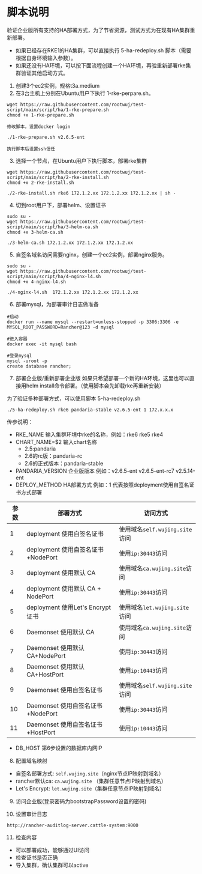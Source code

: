 # 脚本说明

验证企业版所有支持的HA部署方式，为了节省资源，测试方式为在现有HA集群重新部署。
- 如果已经存在RKE1的HA集群，可以直接执行 5-ha-redeploy.sh 脚本（需要根据自身环境输入参数）。
- 如果还没有HA环境，可以按下面流程创建一个HA环境，再验重新部署rke集群验证其他启动方式。

1. 创建3个ec2实例，规格t3a.medium
2. 在3台主机上分别在Ubuntu用户下执行 1-rke-perpare.sh。
```
wget https://raw.githubusercontent.com/rootwuj/test-script/main/script/ha/1-rke-prepare.sh
chmod +x 1-rke-prepare.sh

修改脚本，设置docker login

./1-rke-prepare.sh v2.6.5-ent

执行脚本后设置ssh信任
```
3. 选择一个节点，在Ubuntu用户下执行脚本，部署rke集群
```
wget https://raw.githubusercontent.com/rootwuj/test-script/main/script/ha/2-rke-install.sh 
chmod +x 2-rke-install.sh 

./2-rke-install.sh rke6 172.1.2.xx 172.1.2.xx 172.1.2.xx | sh -
```
4. 切到root用户下，部署helm、设置证书
```
sudo su -
wget https://raw.githubusercontent.com/rootwuj/test-script/main/script/ha/3-helm-ca.sh 
chmod +x 3-helm-ca.sh

./3-helm-ca.sh 172.1.2.xx 172.1.2.xx 172.1.2.xx
```
5. 自签名域名访问需要nginx，创建一个ec2实例，部署nginx服务。
```
sudo su -
wget https://raw.githubusercontent.com/rootwuj/test-script/main/script/ha/4-nginx-l4.sh 
chmod +x 4-nginx-l4.sh

./4-nginx-l4.sh  172.1.2.xx 172.1.2.xx 172.1.2.xx
```
6. 部署mysql，为部署审计日志做准备
```
#启动
docker run --name mysql --restart=unless-stopped -p 3306:3306 -e MYSQL_ROOT_PASSWORD=Rancher@123 -d mysql

#进入容器
docker exec -it mysql bash

#登录mysql
mysql -uroot -p
create database rancher;
```

7. 部署企业版/重新部署企业版
如果只希望部署一个新的HA环境，这里也可以直接用helm install命令部署。（使用脚本会先卸载rke再重新安装）

为了验证多种部署方式，可以使用脚本 5-ha-redeploy.sh
```
./5-ha-redeploy.sh rke6 pandaria-stable v2.6.5-ent 1 172.x.x.x
```

传参说明：
- RKE_NAME 输入集群环境中rke的名称，例如：rke6 rke5 rke4
- CHART_NAME=$2 输入chart名称 
    - 2.5:pandaria
    - 2.6的rc版：pandaria-rc
    - 2.6的正式版本：pandaria-stable
- PANDARIA_VERSION 企业版版本 例如：v2.6.5-ent v2.6.5-ent-rc7 v2.5.14-ent
- DEPLOY_METHOD HA部署方式 例如：1 代表按照deployment使用自签名证书方式部署

参数 | 部署方式 | 访问方式
---|---|---
1 | deployment 使用自签名证书 | 使用域名`self.wujing.site`访问
2 | deployment 使用自签名证书+NodePort | 使用`ip:30443`访问
3 | deployment 使用默认 CA | 使用域名`ca.wujing.site`访问
4 | deployment 使用默认 CA + NodePort | 使用`ip:30443`访问
5 | deployment 使用Let's Encrypt证书| 使用域名`let.wujing.site`访问
6 | Daemonset 使用默认 CA | 使用域名`ca.wujing.site`访问
7 | Daemonset 使用默认 CA+NodePort |  使用`ip:30443`访问
8 | Daemonset 使用默认 CA+HostPort |  使用`ip:10443`访问
9 | Daemonset 使用自签名证书 | 使用域名`self.wujing.site`访问
10 | Daemonset 使用自签名证书+NodePort |  使用`ip:30443`访问
11 | Daemonset 使用自签名证书+HostPort |  使用`ip:10443`访问

- DB_HOST 第6步设置的数据库内网IP


8. 配置域名映射
- 自签名部署方式: `self.wujing.site`（nginx节点IP映射到域名）
- rancher默认ca: `ca.wujing.site` （集群任意节点IP映射到域名）
- Let's Encrypt: `let.wujing.site`（集群任意节点IP映射到域名）



9. 访问企业版(登录密码为bootstrapPassword设置的密码)

10. 设置审计日志
```
http://rancher-auditlog-server.cattle-system:9000
```

11. 检查内容
- 可以部署成功，能够通过UI访问
- 检查证书是否正确
- 导入集群，确认集群可以active
